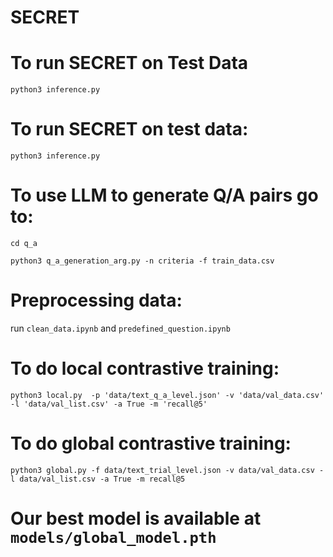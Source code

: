 # **SECRET**

# To run SECRET on Test Data
```python3 inference.py```


# To run SECRET on test data:

```python3 inference.py```

# To use LLM to generate Q/A pairs go to:

```cd q_a```

```python3 q_a_generation_arg.py -n criteria -f train_data.csv```

# Preprocessing data:

run ```clean_data.ipynb``` and ```predefined_question.ipynb```

# To do local contrastive training:

```python3 local.py  -p 'data/text_q_a_level.json' -v 'data/val_data.csv' -l 'data/val_list.csv' -a True -m 'recall@5'```

# To do global contrastive training: 

```python3 global.py -f data/text_trial_level.json -v data/val_data.csv -l data/val_list.csv -a True -m recall@5```

# Our best model is available at ```models/global_model.pth```




